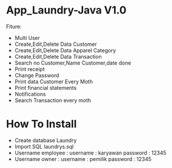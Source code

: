 # App_Laundry-Java V1.0

Fiture:
- Multi User
- Create,Edit,Delete Data Customer
- Create,Edit,Delete Data Apparel Category
- Create,Edit,Delete Data Transaction
- Search no Customer,Name Customer,date done
- Print receipt
- Change Password
- Print data Customer Every Moth
- Print financial statements
- Notifications
- Search Transaction every moth

# How To Install 
-  Create database Laundry 
- Import SQL laundrys.sql
- Username employee :
  username : karyawan
  password : 12345
- Username owner :
  username : pemilik
  password : 12345

